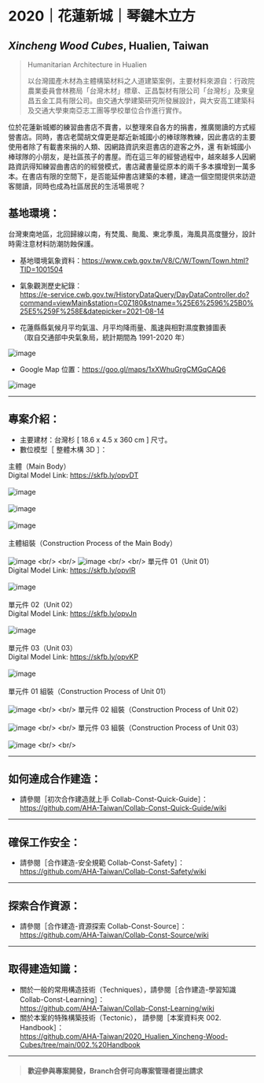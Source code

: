 # 2020｜花蓮新城｜琴鍵木立方
## _Xincheng Wood Cubes_, Hualien, Taiwan

>Humanitarian Architecture in Hualien<br/>
>
>以台灣國產木材為主體構築材料之人道建築案例，主要材料來源自：行政院農業委員會林務局「台灣木材」標章、正昌製材有限公司「台灣杉」及東皇昌五金工具有限公司。由交通大學建築研究所發展設計，與大安高工建築科及交通大學東南亞志工團等學校單位合作進行實作。<br/>

位於花蓮新城鄉的練習曲書店不賣書，以整理來自各方的捐書，推廣閱讀的方式經營書店。同時，書店老闆胡文偉更是鄰近新城國小的棒球隊教練，因此書店的主要使用者除了有載書來捐的人類、因網路資訊來逛書店的遊客之外，還 有新城國小棒球隊的小朋友，是社區孩子的書屋。而在這三年的經營過程中，越來越多人因網路資訊得知練習曲書店的的經營模式，書店藏書量從原本的兩千多本擴增到一萬多本。在書店有限的空間下，是否能延伸書店建築的本體，建造一個空間提供來訪遊客閱讀，同時也成為社區居民的生活場景呢？<br/>


## 基地環境：<br/>
台灣東南地區，北回歸線以南，有焚風、颱風、東北季風，海風具高度鹽分，設計時需注意材料防潮防蝕保護。<br/>
* 基地環境氣象資料：https://www.cwb.gov.tw/V8/C/W/Town/Town.html?TID=1001504 <br/>
* 氣象觀測歷史紀錄：<br/>
https://e-service.cwb.gov.tw/HistoryDataQuery/DayDataController.do?command=viewMain&station=C0Z180&stname=%25E6%2596%25B0%25E5%259F%258E&datepicker=2021-08-14 <br/>

* 花蓮縣縣氣候月平均氣溫、月平均降雨量、風速與相對濕度數據圖表<br/>
 （取自交通部中央氣象局，統計期間為 1991-2020 年）<br/>

![image](https://github.com/AHA-Taiwan/2020_Hualien_Xincheng-Tree-Circle/blob/main/001.%20Blueprint/README%20IMAGE%20(Sketchfab%2BGMap)/Hualien%20Weather%20All.jpg)

* Google Map 位置：https://goo.gl/maps/1xXWhuGrgCMGqCAQ6  <br/>

![image](https://github.com/AHA-Taiwan/2020_Hualien_Xincheng-Wood-Squares/blob/main/001.%20Blueprint/README%20IMAGE%20(Sketchfab%2BGMap)/XWS_Gmap.png)
***
## 專案介紹：<br/>

* 主要建材：台灣杉 [ 18.6 x 4.5 x 360 cm ] 尺寸。
* 數位模型［ 整體木構 3D ］：

主體（Main Body）<br/>
Digital Model Link: https://skfb.ly/opvDT
<br/>
<br/>
![image](https://github.com/AHA-Taiwan/2020_Hualien_Xincheng-Wood-Squares/blob/main/001.%20Blueprint/README%20IMAGE%20(Sketchfab%2BGMap)/XWS_Sketchfab_Model/XWS_Sketchfab_Model_01.png)
<br/>
<br/>
![image](https://github.com/AHA-Taiwan/2020_Hualien_Xincheng-Wood-Squares/blob/main/001.%20Blueprint/README%20IMAGE%20(Sketchfab%2BGMap)/XWS_Sketchfab_Model/XWS_Sketchfab_Model_02.png)
<br/>
<br/>
![image](https://github.com/AHA-Taiwan/2020_Hualien_Xincheng-Wood-Squares/blob/main/001.%20Blueprint/README%20IMAGE%20(Sketchfab%2BGMap)/XWS_Sketchfab_Model/XWS_Sketchfab_Model_03.png)
<br/>
<br/>
主體組裝（Construction Process of the Main Body）<br/>
<br/>
![image](https://github.com/AHA-Taiwan/2020_Hualien_Xincheng-Wood-Squares/blob/main/002.%20Handbook/Constr-Process%20Steps%20(.gif)/XSW_Main%20Body_Unit%2001.gif)
<br/>
<br/>
![image](https://github.com/AHA-Taiwan/2020_Hualien_Xincheng-Wood-Squares/blob/main/002.%20Handbook/Constr-Process%20Steps%20(.gif)/XSW_Main%20Body_Unit%2002.gif)
<br/>
<br/>
單元件 01（Unit 01）<br/>
Digital Model Link: https://skfb.ly/opvIR
<br/>
<br/>
![image](https://github.com/AHA-Taiwan/2020_Hualien_Xincheng-Wood-Squares/blob/main/001.%20Blueprint/README%20IMAGE%20(Sketchfab%2BGMap)/XWS_Sketchfab_Model/XWS_Sketchfab_Model_Unit%2001.png)
<br/>
<br/>
單元件 02（Unit 02）<br/>
Digital Model Link: https://skfb.ly/opvJn
<br/>
<br/>
![image](https://github.com/AHA-Taiwan/2020_Hualien_Xincheng-Wood-Squares/blob/main/001.%20Blueprint/README%20IMAGE%20(Sketchfab%2BGMap)/XWS_Sketchfab_Model/XWS_Sketchfab_Model_Unit%2002.png)
<br/>
<br/>
單元件 03（Unit 03）<br/>
Digital Model Link: https://skfb.ly/opvKP
<br/>
<br/>
![image](https://github.com/AHA-Taiwan/2020_Hualien_Xincheng-Wood-Squares/blob/main/001.%20Blueprint/README%20IMAGE%20(Sketchfab%2BGMap)/XWS_Sketchfab_Model/XWS_Sketchfab_Model_Unit%2003.png)
<br/>
<br/>
單元件 01 組裝（Construction Process of Unit 01）<br/>
<br/>
![image](https://github.com/AHA-Taiwan/2020_Hualien_Xincheng-Wood-Squares/blob/main/002.%20Handbook/Constr-Process%20Steps%20(.gif)/XSW_Main%20Body_Unit%2001.gif)
<br/>
<br/>
單元件 02 組裝（Construction Process of Unit 02）<br/>
<br/>
![image](https://github.com/AHA-Taiwan/2020_Hualien_Xincheng-Wood-Squares/blob/main/002.%20Handbook/Constr-Process%20Steps%20(.gif)/XWS_Unit%2002.gif)
<br/>
<br/>
單元件 03 組裝（Construction Process of Unit 03）<br/>
<br/>
![image](https://github.com/AHA-Taiwan/2020_Hualien_Xincheng-Wood-Squares/blob/main/002.%20Handbook/Constr-Process%20Steps%20(.gif)/XWS_Unit%2003.gif)
<br/>
<br/>
***
## 如何達成合作建造：<br/>
* 請參閱［初次合作建造就上手 Collab-Const-Quick-Guide］：<br/>
https://github.com/AHA-Taiwan/Collab-Const-Quick-Guide/wiki <br/>
***
## 確保工作安全：<br/>
* 請參閱［合作建造-安全規範 Collab-Const-Safety］：<br/>
https://github.com/AHA-Taiwan/Collab-Const-Safety/wiki <br/>
***
## 探索合作資源：<br/>
* 請參閱［合作建造-資源探索 Collab-Const-Source］：<br/>
https://github.com/AHA-Taiwan/Collab-Const-Source/wiki <br/>
***
## 取得建造知識：<br/>
* 關於一般的常用構造技術（Techniques），請參閱［合作建造-學習知識 Collab-Const-Learning］：<br/>
https://github.com/AHA-Taiwan/Collab-Const-Learning/wiki <br/>
* 關於本案的特殊構築技術（Tectonic）， 請參閱［本案資料夾 002. Handbook］：<br/>
https://github.com/AHA-Taiwan/2020_Hualien_Xincheng-Wood-Cubes/tree/main/002.%20Handbook<br/>
***

> #### 歡迎參與專案開發，Branch合併可向專案管理者提出請求
